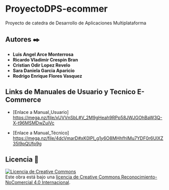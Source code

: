 # ProyectoDPS-ecommer
Proyecto de catedra de Desarrollo de Aplicaciones Multiplataforma

## Autores ✒️

* **Luis Angel Arce Monterrosa** 
* **Ricardo Vladimir Crespin Bran** 
* **Cristian Odir Lopez Revelo** 
* **Sara Daniela Garcia Aparicio**
* **Rodrigo Enrique Flores Vasquez** 

## Links de Manuales de Usuario y Tecnico E-Commerce

* [Enlace a Manual_Usuario] https://mega.nz/file/xUVVnSbL#V_2M9gHeah9RPp58JWJGOhBaW3Q-X-t96MSMDwZuiVc

* [Enlace a Manual_Técnico] https://mega.nz/file/4dcVmarD#xK0lPI_g1y6O8MHhfhIMu7YDF0r6UlXZ35I9pQUfp9g


## Licencia 📄

<a rel="license" href="http://creativecommons.org/licenses/by-nc/4.0/"><img alt="Licencia de Creative Commons" style="border-width:0" src="https://i.creativecommons.org/l/by-nc/4.0/88x31.png" /></a><br />Este obra está bajo una <a rel="license" href="http://creativecommons.org/licenses/by-nc/4.0/">licencia de Creative Commons Reconocimiento-NoComercial 4.0 Internacional</a>.
